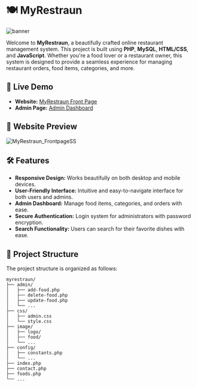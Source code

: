 # 🍽️ MyRestraun

![banner](https://github.com/user-attachments/assets/78b2c42c-889a-40f6-a026-9814221520c0)


Welcome to **MyRestraun**, a beautifully crafted online restaurant management system. This project is built using **PHP**, **MySQL**, **HTML/CSS**, and **JavaScript**. Whether you're a food lover or a restaurant owner, this system is designed to provide a seamless experience for managing restaurant orders, food items, categories, and more.

## 🚀 Live Demo

- **Website:** [MyRestraun Front Page](https://devizones.com/myrestraun/)
- **Admin Page:** [Admin Dashboard](https://devizones.com/myrestraun/admin)

## 📸 Website Preview

![MyRestraun_FrontpageSS](https://github.com/user-attachments/assets/abbf9842-6151-438c-a0d0-bc72fbedafeb)



## 🛠️ Features

- **Responsive Design:** Works beautifully on both desktop and mobile devices.
- **User-Friendly Interface:** Intuitive and easy-to-navigate interface for both users and admins.
- **Admin Dashboard:** Manage food items, categories, and orders with ease.
- **Secure Authentication:** Login system for administrators with password encryption.
- **Search Functionality:** Users can search for their favorite dishes with ease.

## 📝 Project Structure

The project structure is organized as follows:

```plaintext
myrestraun/
├── admin/
│   ├── add-food.php
│   ├── delete-food.php
│   ├── update-food.php
│   └── ...
├── css/
│   ├── admin.css
│   └── style.css
├── image/
│   ├── logo/
│   ├── food/
│   └── ...
├── config/
│   ├── constants.php
│   └── ...
├── index.php
├── contact.php
├── foods.php
└── ...

